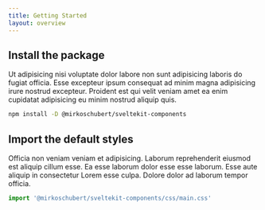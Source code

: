 ```yaml
---
title: Getting Started
layout: overview
---
```


## Install the package

Ut adipisicing nisi voluptate dolor labore non sunt adipisicing laboris do fugiat officia. Esse excepteur ipsum consequat ad minim magna adipisicing irure nostrud excepteur. Proident est qui velit veniam amet ea enim cupidatat adipisicing eu minim nostrud aliquip quis.

```bash
npm install -D @mirkoschubert/sveltekit-components
```

## Import the default styles

Officia non veniam veniam et adipisicing. Laborum reprehenderit eiusmod est aliquip cillum esse. Ea esse laborum dolor esse esse laborum. Esse aute aliquip in consectetur Lorem esse culpa. Dolore dolor ad laborum tempor officia.

```js
import '@mirkoschubert/sveltekit-components/css/main.css'
```
